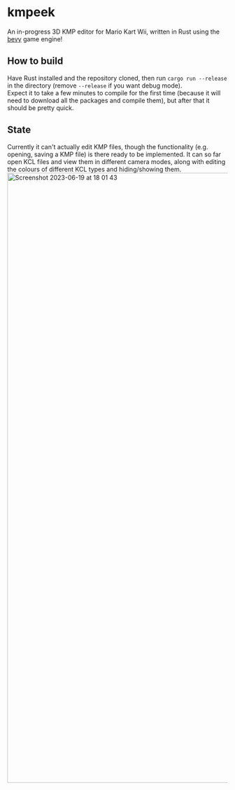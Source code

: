 # kmpeek
An in-progress 3D KMP editor for Mario Kart Wii, written in Rust using the [bevy](https://github.com/bevyengine/bevy) game engine!  
  
## How to build
Have Rust installed and the repository cloned, then run `cargo run --release` in the directory (remove `--release` if you want debug mode).  
Expect it to take a few minutes to compile for the first time (because it will need to download all the packages and compile them), but after that it should be pretty quick.

## State
Currently it can't actually edit KMP files, though the functionality (e.g. opening, saving a KMP file) is there ready to be implemented. It can so far open KCL files and view them in different camera modes, along with editing the colours of different KCL types and hiding/showing them. 
<img width="1392" alt="Screenshot 2023-06-19 at 18 01 43" src="https://github.com/ThomasAlban/kmpeek/assets/98399119/37f1c7c4-b358-45f8-a863-150270a234c7">
